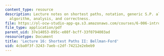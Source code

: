 ```yaml
---
content_type: resource
description: Lecture notes on shortest paths, notation, generic S.P. algorithm, Bellman-Ford
  algorithm, analysis, and correctness.
file: https://ol-ocw-studio-app-qa.s3.amazonaws.com/courses/6-006-introduction-to-algorithms-spring-2008/4cba0f3f32437aebc2df74212e2ebeb9_lec16.pdf
file_type: application/pdf
parent_uid: 37e14053-895c-e08f-bcff-33f0794003ad
resourcetype: Document
title: 'Lecture 16: Shortest Paths II: Bellman-Ford'
uid: 4cba0f3f-3243-7aeb-c2df-74212e2ebeb9
---
```

